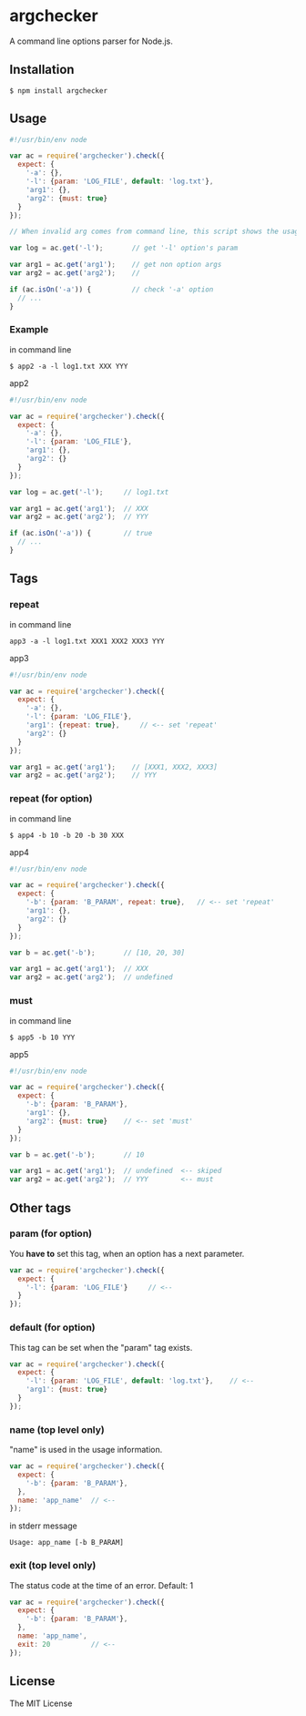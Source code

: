# argchecker

A command line options parser for Node.js.

## Installation

    $ npm install argchecker

## Usage
```js
#!/usr/bin/env node

var ac = require('argchecker').check({
  expect: {
    '-a': {},
    '-l': {param: 'LOG_FILE', default: 'log.txt'},
    'arg1': {},
    'arg2': {must: true}
  }
});

// When invalid arg comes from command line, this script shows the usage information, and exit here.

var log = ac.get('-l');       // get '-l' option's param

var arg1 = ac.get('arg1');    // get non option args
var arg2 = ac.get('arg2');    // 

if (ac.isOn('-a')) {          // check '-a' option
  // ...
}
```

### Example
in command line

    $ app2 -a -l log1.txt XXX YYY

app2
```js
#!/usr/bin/env node

var ac = require('argchecker').check({
  expect: {
    '-a': {},
    '-l': {param: 'LOG_FILE'},
    'arg1': {},
    'arg2': {}
  }
});

var log = ac.get('-l');     // log1.txt

var arg1 = ac.get('arg1');  // XXX
var arg2 = ac.get('arg2');  // YYY

if (ac.isOn('-a')) {        // true
  // ...
}
```

## Tags
### repeat
in command line

    app3 -a -l log1.txt XXX1 XXX2 XXX3 YYY

app3
```js
#!/usr/bin/env node

var ac = require('argchecker').check({
  expect: {
    '-a': {},
    '-l': {param: 'LOG_FILE'},
    'arg1': {repeat: true},     // <-- set 'repeat'
    'arg2': {}
  }
});

var arg1 = ac.get('arg1');    // [XXX1, XXX2, XXX3]
var arg2 = ac.get('arg2');    // YYY
```

### repeat (for option)
in command line

    $ app4 -b 10 -b 20 -b 30 XXX

app4
```js
#!/usr/bin/env node

var ac = require('argchecker').check({
  expect: {
    '-b': {param: 'B_PARAM', repeat: true},   // <-- set 'repeat'
    'arg1': {},
    'arg2': {}
  }
});

var b = ac.get('-b');       // [10, 20, 30]

var arg1 = ac.get('arg1');  // XXX
var arg2 = ac.get('arg2');  // undefined
```

### must
in command line

    $ app5 -b 10 YYY

app5
```js
#!/usr/bin/env node

var ac = require('argchecker').check({
  expect: {
    '-b': {param: 'B_PARAM'},
    'arg1': {},
    'arg2': {must: true}    // <-- set 'must'
  }
});

var b = ac.get('-b');       // 10

var arg1 = ac.get('arg1');  // undefined  <-- skiped
var arg2 = ac.get('arg2');  // YYY        <-- must
```

## Other tags

### param (for option)
You **have to** set this tag, when an option has a next parameter.
```js
var ac = require('argchecker').check({
  expect: {
    '-l': {param: 'LOG_FILE'}     // <-- 
  }
});
```

### default (for option)
This tag can be set when the "param" tag exists.
```js
var ac = require('argchecker').check({
  expect: {
    '-l': {param: 'LOG_FILE', default: 'log.txt'},    // <-- 
    'arg1': {must: true}
  }
});
```

### name (top level only)
"name" is used in the usage information.
```js
var ac = require('argchecker').check({
  expect: {
    '-b': {param: 'B_PARAM'},
  },
  name: 'app_name'  // <-- 
});
```
in stderr message

    Usage: app_name [-b B_PARAM]

### exit (top level only)
The status code at the time of an error. Default: 1
```js
var ac = require('argchecker').check({
  expect: {
    '-b': {param: 'B_PARAM'},
  },
  name: 'app_name',
  exit: 20          // <-- 
});
```

## License

The MIT License
